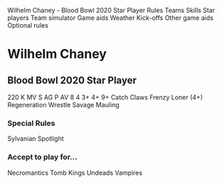 ﻿
Wilhelm Chaney - Blood Bowl 2020 Star Player
Rules
Teams
Skills
Star players
Team simulator
Game aids
Weather
Kick-offs
Other game aids
Optional rules
# Wilhelm Chaney
## Blood Bowl 2020 Star Player
220 K
MV
S
AG
P
AV
8
4
3+
4+
9+
Catch
Claws
Frenzy
Loner (4+)
Regeneration
Wrestle
Savage Mauling
### Special Rules
Sylvanian Spotlight
### Accept to play for...
Necromantics
Tomb Kings
Undeads
Vampires
